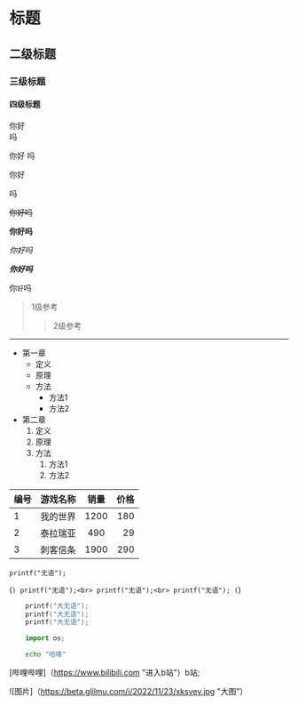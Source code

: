 # 标题

## 二级标题

### 三级标题

#### 四级标题

你好<br>吗

你好
吗

你好

吗

~~你好吗~~

**你好吗**

*你好吗*

***你好吗***

你`好`吗

> 1级参考
>> 2级参考

*****

* 第一章
  * 定义
  * 原理
  * 方法
     * 方法1
     * 方法2
* 第二章
  1. 定义
  2. 原理
  3. 方法
      1. 方法1
      2. 方法2

编号|游戏名称|销量|价格
---|:--:|:--:|---:
1|我的世界|1200|180
2|泰拉瑞亚|490|29
3|刺客信条|1900|290

`printf("无语");`

(```)
	printf("无语");<br>
	printf("无语");<br>
	printf("无语");
(```)


```c
	printf("大无语");
	printf("大无语");
	printf("大无语");
```

```python
	import os;
```

```bash
	echo "哈喽"
```
[哔哩哔哩]（https://www.bilibili.com "进入b站"）b站;

![图片]（https://beta.glilmu.com/i/2022/11/23/xksvey.jpg "大图"）

